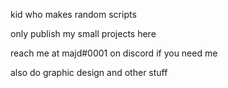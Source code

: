 kid who makes random scripts


only publish my small projects here


reach me at majd#0001 on discord if you need me

also do graphic design and other stuff
